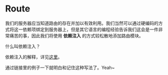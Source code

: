 # Route

我们的服务器应当知道路由的存在并加以有效利用。我们当然可以通过硬编码的方式将这一依赖项绑定到服务器上，但是其它语言的编程经验告诉我们这会是一件非常痛苦的事，因此我们将使用 **依赖注入** 的方式较松散地添加路由模块。

什么叫依赖注入？

依赖注入的解释，详见[这里](https://github.com/android-cn/blog/tree/master/java/dependency-injection)。

通过链接里的例子一下就明白和记住这种写法了。Yeah~